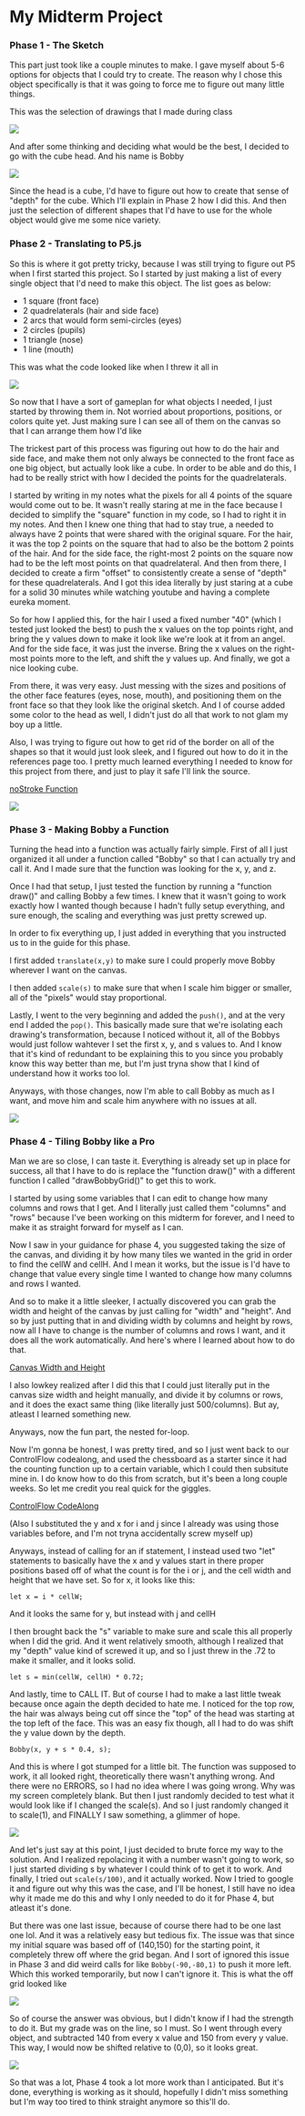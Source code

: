 # My Midterm Project

### Phase 1 - The Sketch

This part just took like a couple minutes to make. I gave myself about 5-6 options for objects that I could try to create. The reason why I chose this object specifically is that it was going to force me to figure out many little things. 

This was the selection of drawings that I made during class

![](images/class_sketch.png)

And after some thinking and deciding what would be the best, I decided to go with the cube head. And his name is Bobby

![](Phase1.jpeg)

Since the head is a cube, I'd have to figure out how to create that sense of "depth" for the cube. Which I'll explain in Phase 2 how I did this. And then just the selection of different shapes that I'd have to use for the whole object would give me some nice variety. 

### Phase 2 - Translating to P5.js

So this is where it got pretty tricky, because I was still trying to figure out P5 when I first started this project. So I started by just making a list of every single object that I'd need to make this object. The list goes as below:

- 1 square (front face)
- 2 quadrelaterals (hair and side face)
- 2 arcs that would form semi-circles (eyes)
- 2 circles (pupils)
- 1 triangle (nose)
- 1 line (mouth)

This was what the code looked like when I threw it all in 

![](images/shapes.png)


So now that I have a sort of gameplan for what objects I needed, I just started by throwing them in. Not worried about proportions, positions, or colors quite yet. Just making sure I can see all of them on the canvas so that I can arrange them how I'd like

The trickest part of this process was figuring out how to do the hair and side face, and make them not only always be connected to the front face as one big object, but actually look like a cube. In order to be able and do this, I had to be really strict with how I decided the points for the quadrelaterals. 

I started by writing in my notes what the pixels for all 4 points of the square would come out to be. It wasn't really staring at me in the face because I decided to simplify the "square" function in my code, so I had to right it in my notes. And then I knew one thing that had to stay true, a needed to always have 2 points that were shared with the original square. For the hair, it was the top 2 points on the square that had to also be the bottom 2 points of the hair. And for the side face, the right-most 2 points on the square now had to be the left most points on that quadrelateral. And then from there, I decided to create a firm "offset" to consistently create a sense of "depth" for these quadrelaterals. And I got this idea literally by just staring at a cube for a solid 30 minutes while watching youtube and having a complete eureka moment.

So for how I applied this, for the hair I used a fixed number "40" (which I tested just looked the best) to push the x values on the top points right, and bring the y values down to make it look like we're look at it from an angel. And for the side face, it was just the inverse. Bring the x values on the right-most points more to the left, and shift the y values up. And finally, we got a nice looking cube.

From there, it was very easy. Just messing with the sizes and positions of the other face features (eyes, nose, mouth), and positioning them on the front face so that they look like the original sketch. And I of course added some color to the head as well, I didn't just do all that work to not glam my boy up a little. 

Also, I was trying to figure out how to get rid of the border on all of the shapes so that it would just look sleek, and I figured out how to do it in the references page too. I pretty much learned everything I needed to know for this project from there, and just to play it safe I'll link the source. 

[noStroke Function](https://p5js.org/reference/p5/noStroke/)


![](images/2.png)

### Phase 3 - Making Bobby a Function

Turning the head into a function was actually fairly simple. First of all I just organized it all under a function called "Bobby" so that I can actually try and call it. And I made sure that the function was looking for the x, y, and z.

Once I had that setup, I just tested the function by running a "function draw()" and calling Bobby a few times. I knew that it wasn't going to work exactly how I wanted though because I hadn't fully setup everything, and sure enough, the scaling and everything was just pretty screwed up. 

In order to fix everything up, I just added in everything that you instructed us to in the guide for this phase. 

I first added `translate(x,y)` to make sure I could properly move Bobby wherever I want on the canvas. 

I then added `scale(s)` to make sure that when I scale him bigger or smaller, all of the "pixels" would stay proportional.

Lastly, I went to the very beginning and added the `push()`, and at the very end I added the `pop()`. This basically made sure that we're isolating each drawing's transformation, because I noticed without it, all of the Bobbys would just follow wahtever I set the first x, y, and s values to. And I know that it's kind of redundant to be explaining this to you since you probably know this way better than me, but I'm just tryna show that I kind of understand how it works too lol.

Anyways, with those changes, now I'm able to call Bobby as much as I want, and move him and scale him anywhere with no issues at all. 


![](images/3.png)

### Phase 4 - Tiling Bobby like a Pro

Man we are so close, I can taste it. Everything is already set up in place for success, all that I have to do is replace the "function draw()" with a different function I called "drawBobbyGrid()" to get this to work.

I started by using some variables that I can edit to change how many columns and rows that I get. And I literally just called them "columns" and "rows" because I've been working on this midterm for forever, and I need to make it as straight forward for myself as I can. 

Now I saw in your guidance for phase 4, you suggested taking the size of the canvas, and dividing it by how many tiles we wanted in the grid in order to find the cellW and cellH. And I mean it works, but the issue is I'd have to change that value every single time I wanted to change how many columns and rows I wanted.

And so to make it a little sleeker, I actually discovered you can grab the width and height of the canvas by just calling for "width" and "height". And so by just putting that in and dividing width by columns and height by rows, now all I have to change is the number of columns and rows I want, and it does all the work automatically. And here's where I learned about how to do that.

[Canvas Width and Height](https://p5js.org/reference/p5/width/)

I also lowkey realized after I did this that I could just literally put in the canvas size width and height manually, and divide it by columns or rows, and it does the exact same thing (like literally just 500/columns). But ay, atleast I learned something new.

Anyways, now the fun part, the nested for-loop.

Now I'm gonna be honest, I was pretty tired, and so I just went back to our ControlFlow codealong, and used the chessboard as a starter since it had the counting function up to a certain variable, which I could then subsitute mine in. I do know how to do this from scratch, but it's been a long couple weeks. So let me credit you real quick for the giggles.

[ControlFlow CodeAlong](https://github.com/rdwrome/261fa25/blob/main/04ControlFlow/codealong.js)

(Also I substituted the y and x for i and j since I already was using those variables before, and I'm not tryna accidentally screw myself up)

Anyways, instead of calling for an if statement, I instead used two "let" statements to basically have the x and y values start in there proper positions based off of what the count is for the i or j, and the cell width and height that we have set. So for x, it looks like this:

`let x = i * cellW;`

And it looks the same for y, but instead with j and cellH

I then brought back the "s" variable to make sure and scale this all properly when I did the grid. And it went relatively smooth, although I realized that my "depth" value kind of screwed it up, and so I just threw in the .72 to make it smaller, and it looks solid.

`let s = min(cellW, cellH) * 0.72;`

And lastly, time to CALL IT. But of course I had to make a last little tweak because once again the depth decided to hate me. I noticed for the top row, the hair was always being cut off since the "top" of the head was starting at the top left of the face. This was an easy fix though, all I had to do was shift the y value down by the depth. 

`Bobby(x, y + s * 0.4, s);`

And this is where I got stumped for a little bit. The function was supposed to work, it all looked right, theoretically there wasn't anything wrong. And there were no ERRORS, so I had no idea where I was going wrong. Why was my screen completely blank. But then I just randomly decided to test what it would look like if I changed the scale(s). And so I just randomly changed it to scale(1), and FINALLY I saw something, a glimmer of hope.

![](images/4issue2.png)

And let's just say at this point, I just decided to brute force my way to the solution. And I realized repolacing it with a number wasn't going to work, so I just started dividing s by whatever I could think of to get it to work. And finally, I tried out `scale(s/100)`, and it actually worked. Now I tried to google it and figure out why this was the case, and I'll be honest, I still have no idea why it made me do this and why I only needed to do it for Phase 4, but atleast it's done.

But there was one last issue, because of course there had to be one last one lol. And it was a relatively easy but tedious fix. The issue was that since my initial square was based off of (140,150) for the starting point, it completely threw off where the grid began. And I sort of ignored this issue in Phase 3 and did weird calls for like `Bobby(-90,-80,1)` to push it more left. Which this worked temporarily, but now I can't ignore it. This is what the off grid looked like

![](images/4issue.png)

So of course the answer was obvious, but I didn't know if I had the strength to do it. But my grade was on the line, so I must. So I went through every object, and subtracted 140 from every x value and 150 from every y value. This way, I would now be shifted relative to (0,0), so it looks great. 

![](images/4.png)

So that was a lot, Phase 4 took a lot more work than I anticipated. But it's done, everything is working as it should, hopefully I didn't miss something but I'm way too tired to think straight anymore so this'll do.
